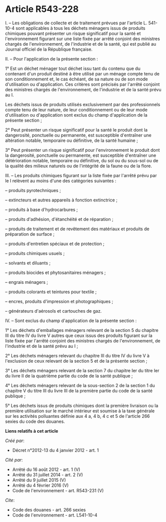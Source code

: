 # Article R543-228

I. – Les obligations de collecte et de traitement prévues par l'article L. 541-10-4 sont applicables à tous les déchets
ménagers issus de produits chimiques pouvant présenter un risque significatif pour la santé et l'environnement figurant sur
une liste fixée par arrêté conjoint des ministres chargés de l'environnement, de l'industrie et de la santé, qui est publié
au Journal officiel de la République française.

II. – Pour l'application de la présente section :

1° Est un déchet ménager tout déchet issu tant du contenu que du contenant d'un produit destiné à être utilisé par un ménage
compte tenu de son conditionnement et, le cas échéant, de sa nature ou de son mode d'utilisation ou d'application. Ces
critères sont précisés par l'arrêté conjoint des ministres chargés de l'environnement, de l'industrie et de la santé prévu au
I.

Les déchets issus de produits utilisés exclusivement par des professionnels compte tenu de leur nature, de leur
conditionnement ou de leur mode d'utilisation ou d'application sont exclus du champ d'application de la présente section ;

2° Peut présenter un risque significatif pour la santé le produit dont la dangerosité, ponctuelle ou permanente, est
susceptible d'entraîner une altération notable, temporaire ou définitive, de la santé humaine ;

3° Peut présenter un risque significatif pour l'environnement le produit dont la dangerosité, ponctuelle ou permanente, est
susceptible d'entraîner une détérioration notable, temporaire ou définitive, du sol ou du sous-sol ou de la qualité des
milieux naturels ou de l'intégrité de la faune ou de la flore.

III. – Les produits chimiques figurant sur la liste fixée par l'arrêté prévu par le I relèvent au moins d'une des catégories
suivantes :

– produits pyrotechniques ;

– extincteurs et autres appareils à fonction extinctrice ;

– produits à base d'hydrocarbures ;

– produits d'adhésion, d'étanchéité et de réparation ;

– produits de traitement et de revêtement des matériaux et produits de préparation de surface ;

– produits d'entretien spéciaux et de protection ;

– produits chimiques usuels ;

– solvants et diluants ;

– produits biocides et phytosanitaires ménagers ;

– engrais ménagers ;

– produits colorants et teintures pour textile ;

– encres, produits d'impression et photographiques ;

– générateurs d'aérosols et cartouches de gaz.

IV. – Sont exclus du champ d'application de la présente section :

1° Les déchets d'emballages ménagers relevant de la section 5 du chapitre III du titre IV du livre V autres que ceux issus
des produits figurant sur la liste fixée par l'arrêté conjoint des ministres chargés de l'environnement, de l'industrie et de
la santé prévu au I ;

2° Les déchets ménagers relevant du chapitre III du titre IV du livre V à l'exclusion de ceux relevant de la section 5 et de
la présente section ;

3° Les déchets ménagers relevant de la section 7 du chapitre Ier du titre Ier du livre II de la quatrième partie du code de
la santé publique ;

4° Les déchets ménagers relevant de la sous-section 2 de la section 1 du chapitre V du titre III du livre III de la première
partie du code de la santé publique ;

5° Les déchets issus de produits chimiques dont la première livraison ou la première utilisation sur le marché intérieur est
soumise à la taxe générale sur les activités polluantes définie aux 4 a, 4 b, 4 c et 5 de l'article 266 sexies du code des
douanes.

**Liens relatifs à cet article**

_Créé par_:

  - Décret n°2012-13 du 4 janvier 2012 - art. 1

_Cité par_:

  - Arrêté du 16 août 2012 - art. 1 (V)
  - Arrêté du 31 juillet 2014 - art. 2 (V)
  - Arrêté du 9 juillet 2015 (V)
  - Arrêté du 4 février 2016 (V)
  - Code de l'environnement - art. R543-231 (V)

_Cite_:

  - Code des douanes - art. 266 sexies
  - Code de l'environnement - art. L541-10-4
